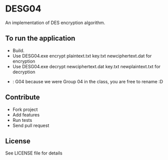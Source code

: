# DESG04

An implementation of DES encryption algorithm.

## To run the application 

- Build.
- Use DESG04.exe encrypt plaintext.txt key.txt newciphertext.dat for encryption
- Use DESG04.exe decrypt newciphertext.dat key.txt newplaintext.txt for decryption

* : G04 because we were Group 04 in the class, you are free to rename :D

## Contribute

- Fork project
- Add features
- Run tests
- Send pull request

## License

See LICENSE file for details
